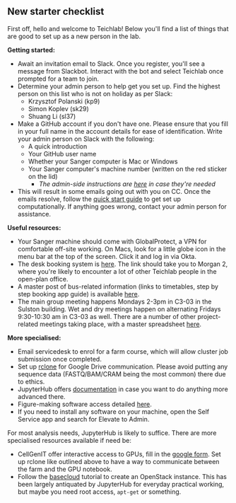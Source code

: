 ## New starter checklist

First off, hello and welcome to Teichlab! Below you'll find a list of things that are good to set up as a new person in the lab. 

**Getting started:**
* Await an invitation email to Slack. Once you register, you'll see a message from Slackbot. Interact with the bot and select Teichlab once prompted for a team to join.
* Determine your admin person to help get you set up. Find the highest person on this list who is not on holiday as per Slack:
    * Krzysztof Polanski (kp9)
    * Simon Koplev (sk29)
    * Shuang Li (sl37)
* Make a GitHub account if you don't have one. Please ensure that you fill in your full name in the account details for ease of identification. Write your admin person on Slack with the following:
    * A quick introduction
    * Your GitHub user name
    * Whether your Sanger computer is Mac or Windows
    * Your Sanger computer's machine number (written on the red sticker on the lid)
        * *The admin-side instructions are [here](https://github.com/Teichlab/starters-admin) in case they're needed*
* This will result in some emails going out with you on CC. Once the emails resolve, follow the [quick start guide](https://github.com/Teichlab/scripts/tree/main/data_processing/quickstart) to get set up computationally. If anything goes wrong, contact your admin person for assistance.

**Useful resources:**
* Your Sanger machine should come with GlobalProtect, a VPN for comfortable off-site working. On Macs, look for a little globe icon in the menu bar at the top of the screen. Click it and log in via Okta.
* The desk booking system is [here](https://sanger.officespacesoftware.com/visual-directory/floors/439). The link should take you to Morgan 2, where you're likely to encounter a lot of other Teichlab people in the open-plan office.
* A master post of bus-related information (links to timetables, step by step booking app guide) is available [here](https://fred.wellcomegenomecampus.org/Interact/Pages/Content/Document.aspx?id=2075).
* The main group meeting happens Mondays 2-3pm in C3-03 in the Sulston building. Wet and dry meetings happen on alternating Fridays 9:30-10:30 am in C3-03 as well. There are a number of other project-related meetings taking place, with a master spreadsheet [here](https://docs.google.com/spreadsheets/d/1MQZBzP1h9KcrBkpvOS1ay6ugQwfHBETs/edit#gid=2127558975).

**More specialised:**
* Email servicedesk to enrol for a farm course, which will allow cluster job submission once completed.
* Set up [rclone](https://cellgeni.readthedocs.io/en/latest/rclone.html) for Google Drive communication. Please avoid putting any sequence data (FASTQ/BAM/CRAM being the most common) there due to ethics.
* JupyterHub offers [documentation](https://cellgeni.readthedocs.io/en/latest/jupyterhub.html) in case you want to do anything more advanced there.
* Figure-making software access detailed [here](https://github.com/Teichlab/figure-software).
* If you need to install any software on your machine, open the Self Service app and search for Elevate to Admin.

For most analysis needs, JupyterHub is likely to suffice. There are more specialised resources available if need be:
* CellGenIT offer interactive access to GPUs, fill in the [google form](https://docs.google.com/forms/d/e/1FAIpQLSeTgn0_60_5uovO11bMizbCQv6IuUCVUjLuCJAaUbt5lKaPlA/viewform). Set up rclone like outlined above to have a way to communicate between the farm and the GPU notebook.
* Follow the [basecloud](https://github.com/Teichlab/basecloud) tutorial to create an OpenStack instance. This has been largely antiquated by JupyterHub for everyday practical working, but maybe you need root access, `apt-get` or something.
